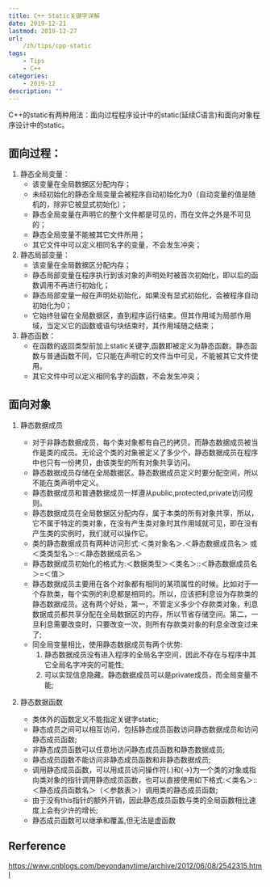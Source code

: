 ```yaml
---
title: C++ Static关键字详解
date: 2019-12-21
lastmod: 2019-12-27 
url:
    /zh/tips/cpp-static
tags:
    - Tips
    - C++
categories:
    - 2019-12
description: ""
---
```

C++的static有两种用法：面向过程程序设计中的static(延续C语言)和面向对象程序设计中的static。

## 面向过程：
1. 静态全局变量：
    - 该变量在全局数据区分配内存；
    - 未经初始化的静态全局变量会被程序自动初始化为0（自动变量的值是随机的，除非它被显式初始化）；
    - 静态全局变量在声明它的整个文件都是可见的，而在文件之外是不可见的；
    - 静态全局变量不能被其它文件所用；
    - 其它文件中可以定义相同名字的变量，不会发生冲突；
2. 静态局部变量：
    - 该变量在全局数据区分配内存；
    - 静态局部变量在程序执行到该对象的声明处时被首次初始化，即以后的函数调用不再进行初始化；
    - 静态局部变量一般在声明处初始化，如果没有显式初始化，会被程序自动初始化为0；
    - 它始终驻留在全局数据区，直到程序运行结束。但其作用域为局部作用域，当定义它的函数或语句块结束时，其作用域随之结束；
3. 静态函数：
    - 在函数的返回类型前加上static关键字,函数即被定义为静态函数。静态函数与普通函数不同，它只能在声明它的文件当中可见，不能被其它文件使用。
    - 其它文件中可以定义相同名字的函数，不会发生冲突；

## 面向对象
1. 静态数据成员
    - 对于非静态数据成员，每个类对象都有自己的拷贝。而静态数据成员被当作是类的成员。无论这个类的对象被定义了多少个，静态数据成员在程序中也只有一份拷贝，由该类型的所有对象共享访问。
    - 静态数据成员存储在全局数据区。静态数据成员定义时要分配空间，所以不能在类声明中定义。
    - 静态数据成员和普通数据成员一样遵从public,protected,private访问规则。
    - 静态数据成员在全局数据区分配内存，属于本类的所有对象共享，所以，它不属于特定的类对象，在没有产生类对象时其作用域就可见，即在没有产生类的实例时，我们就可以操作它。
    - 类的静态数据成员有两种访问形式:＜类对象名＞.＜静态数据成员名＞ 或 ＜类类型名＞::＜静态数据成员名＞
    - 静态数据成员初始化的格式为:＜数据类型＞＜类名＞::＜静态数据成员名＞=＜值＞
    - 静态数据成员主要用在各个对象都有相同的某项属性的时候。比如对于一个存款类，每个实例的利息都是相同的。所以，应该把利息设为存款类的静态数据成员。这有两个好处，第一，不管定义多少个存款类对象，利息数据成员都共享分配在全局数据区的内存，所以节省存储空间。第二，一旦利息需要改变时，只要改变一次，则所有存款类对象的利息全改变过来了;
    - 同全局变量相比，使用静态数据成员有两个优势:
        1. 静态数据成员没有进入程序的全局名字空间，因此不存在与程序中其它全局名字冲突的可能性;
        2. 可以实现信息隐藏。静态数据成员可以是private成员，而全局变量不能;

2. 静态数据函数
    - 类体外的函数定义不能指定关键字static;
    - 静态成员之间可以相互访问，包括静态成员函数访问静态数据成员和访问静态成员函数;
    - 非静态成员函数可以任意地访问静态成员函数和静态数据成员;
    - 静态成员函数不能访问非静态成员函数和非静态数据成员;
    - 调用静态成员函数，可以用成员访问操作符(.)和(->)为一个类的对象或指向类对象的指针调用静态成员函数，也可以直接使用如下格式:＜类名＞::＜静态成员函数名＞（＜参数表＞）调用类的静态成员函数;
    - 由于没有this指针的额外开销，因此静态成员函数与类的全局函数相比速度上会有少许的增长;
    - 静态成员函数可以继承和覆盖,但无法是虚函数

## Rerference
https://www.cnblogs.com/beyondanytime/archive/2012/06/08/2542315.html